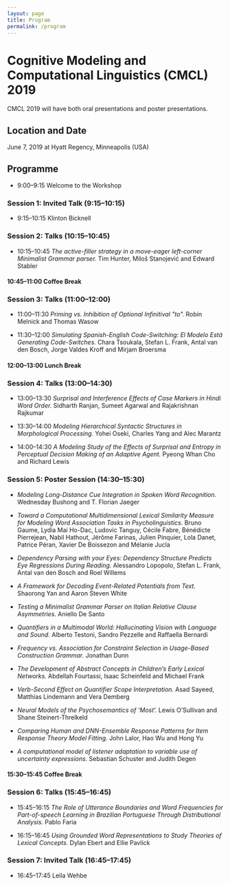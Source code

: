 ```yaml
---
layout: page
title: Program
permalink: /program
---
```


# Cognitive Modeling and Computational Linguistics (CMCL) 2019

CMCL 2019 will have both oral presentations and poster presentations.


## Location and Date

June 7, 2019 at Hyatt Regency, Minneapolis (USA)


## Programme

- 9:00–9:15 Welcome to the Workshop


### Session 1: Invited Talk (9:15–10:15)
- 9:15–10:15 Klinton Bicknell


### Session 2: Talks (10:15–10:45)

- 10:15–10:45 *The active-filler strategy in a move-eager left-corner Minimalist Grammar parser.* Tim Hunter, Miloš Stanojević and Edward Stabler


#### **10:45–11:00 Coffee Break**


### Session 3: Talks (11:00–12:00) 
- 11:00–11:30 *Priming vs. Inhibition of Optional Infinitival "to".* Robin Melnick and Thomas Wasow

- 11:30–12:00 *Simulating Spanish-English Code-Switching: El Modelo Está Generating Code-Switches.* Chara Tsoukala, Stefan L. Frank, Antal van den Bosch, Jorge Valdes Kroff and Mirjam Broersma


#### **12:00–13:00 Lunch Break**


### Session 4: Talks (13:00–14:30)
- 13:00–13:30 *Surprisal and Interference Effects of Case Markers in Hindi Word Order.* Sidharth Ranjan, Sumeet Agarwal and Rajakrishnan Rajkumar

- 13:30–14:00 *Modeling Hierarchical Syntactic Structures in Morphological Processing.* Yohei Oseki, Charles Yang and Alec Marantz

- 14:00–14:30 *A Modeling Study of the Effects of Surprisal and Entropy in Perceptual Decision Making of an Adaptive Agent.* Pyeong Whan Cho and Richard Lewis


### Session 5: Poster Session (14:30–15:30)

- *Modeling Long-Distance Cue Integration in Spoken Word Recognition.* Wednesday Bushong and T. Florian Jaeger

- *Toward a Computational Multidimensional Lexical Similarity Measure for Modeling Word Association Tasks in Psycholinguistics.* Bruno Gaume, Lydia Mai Ho-Dac, Ludovic Tanguy, Cécile Fabre, Bénédicte Pierrejean, Nabil Hathout, Jérôme Farinas, Julien Pinquier, Lola Danet, Patrice Péran, Xavier De Boissezon and Mélanie Jucla

- *Dependency Parsing with your Eyes: Dependency Structure Predicts Eye Regressions During Reading.* Alessandro Lopopolo, Stefan L. Frank, Antal van den Bosch and Roel Willems

- *A Framework for Decoding Event-Related Potentials from Text.* Shaorong Yan and Aaron Steven White

- *Testing a Minimalist Grammar Parser on Italian Relative Clause Asymmetries.* Aniello De Santo

- *Quantifiers in a Multimodal World: Hallucinating Vision with Language and Sound.* Alberto Testoni, Sandro Pezzelle and Raffaella Bernardi

- *Frequency vs. Association for Constraint Selection in Usage-Based Construction Grammar.* Jonathan Dunn

- *The Development of Abstract Concepts in Children’s Early Lexical Networks.* Abdellah Fourtassi, Isaac Scheinfeld and Michael Frank

- *Verb-Second Effect on Quantifier Scope Interpretation.* Asad Sayeed, Matthias Lindemann and Vera Demberg

- *Neural Models of the Psychosemantics of ‘Most’.* Lewis O’Sullivan and Shane Steinert-Threlkeld

- *Comparing Human and DNN-Ensemble Response Patterns for Item Response Theory Model Fitting.* John Lalor, Hao Wu and Hong Yu

- *A computational model of listener adaptation to variable use of uncertainty expressions.* Sebastian Schuster and Judith Degen


#### **15:30–15:45 Coffee Break**


### Session 6: Talks (15:45–16:45)
- 15:45–16:15 *The Role of Utterance Boundaries and Word Frequencies for Part-of-speech Learning in Brazilian Portuguese Through Distributional Analysis.* Pablo Faria

- 16:15–16:45 *Using Grounded Word Representations to Study Theories of Lexical Concepts.* Dylan Ebert and Ellie Pavlick


### Session 7: Invited Talk (16:45–17:45)
- 16:45–17:45 Leila Wehbe


